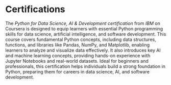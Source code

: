 # Certifications

The *Python for Data Science, AI & Development certification* from *IBM* on Coursera is designed to equip learners with essential Python programming skills for data science, artificial intelligence, and software development. This course covers fundamental Python concepts, including data structures, functions, and libraries like Pandas, NumPy, and Matplotlib, enabling learners to analyze and visualize data effectively. It also introduces key AI and machine learning concepts, providing hands-on experience with Jupyter Notebooks and real-world datasets. Ideal for beginners and professionals, this certification helps individuals build a strong foundation in Python, preparing them for careers in data science, AI, and software development.
